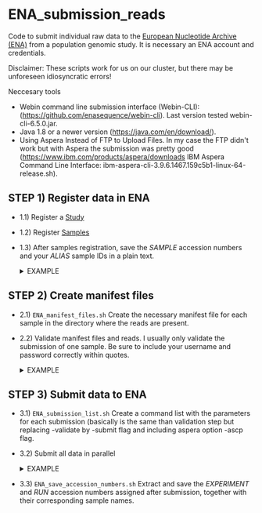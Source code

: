 # ENA_submission_reads

Code to submit individual raw data to the [European Nucleotide Archive (ENA)](https://www.ebi.ac.uk/ena/browser/home) from a population genomic study.
It is necessary an ENA account and credentials.

Disclaimer: These scripts work for us on our cluster, but there may be unforeseen idiosyncratic errors!

Neccesary tools
* Webin command line submission interface (Webin-CLI): (https://github.com/enasequence/webin-cli). Last version tested webin-cli-6.5.0.jar.
* Java 1.8 or a newer version (https://java.com/en/download/).
* Using Aspera Instead of FTP to Upload Files. In my case the FTP didn't work but with Aspera the submission was pretty good (https://www.ibm.com/products/aspera/downloads IBM Aspera Command Line Interface: ibm-aspera-cli-3.9.6.1467.159c5b1-linux-64-release.sh).

## STEP 1) Register data in ENA

* 1.1) Register a [Study](https://ena-docs.readthedocs.io/en/latest/submit/study/interactive.html)
* 1.2) Register [Samples](https://ena-docs.readthedocs.io/en/latest/submit/samples.html)
* 1.3) After samples registration, save the *SAMPLE* accession numbers and your *ALIAS* sample IDs in a plain text.
  <details><summary>EXAMPLE</summary>
  <p>
    
  ```
  C18_102_3 ERS15590137
  C18_102_4 ERS15590138
  C18_103_1 ERS15590139
  C18_103_5 ERS15590140
  C18_108_3 ERS15590141
  C18_108_4 ERS15590142
  C18_133_1 ERS15590143
  C18_133_2 ERS15590144
  C18_133_3 ERS15590145
  C18_019_3 ERS15590146  
  ```

## STEP 2) Create manifest files

* 2.1) `ENA_manifest_files.sh` Create the necessary manifest file for each sample in the directory where the reads are present.
* 2.2) Validate manifest files and reads. I usually only validate the submission of one sample. Be sure to include your username and password correctly within quotes.
  <details><summary>EXAMPLE</summary>
  <p>

  ```
  #!/bin/bash
  #SBATCH --job-name=ENA_validate
  #SBATCH --error %x-%j.err
  #SBATCH --output %x-%j.out

  #SBATCH --partition=tbg
  #SBATCH --mem=5G
  #SBATCH --cpus-per-task=1

  module load java/1.8.0_221

  java -Xms4G -jar /cluster/home/s_lchueca/programs/webin-cli-6.5.0.jar \
   -context=reads \
   -manifest=C18_133_1_manifest.txt \
   -username="Webin-USER-number" \
   -password="PASSWORD" \
   -inputdir=/home/user/documents/projects/raw_data/C18_133_1 \
   -outputdir=/home/user/documents/projects/raw_data/C18_133_1 \
   -validate

## STEP 3) Submit data to ENA

* 3.1) `ENA_submission_list.sh` Create a command list with the parameters for each submission (basically is the same than validation step but replacing -validate by -submit flag and including aspera option -ascp flag.
* 3.2) Submit all data in parallel
  <details><summary>EXAMPLE</summary>
  <p>

  ```
  #!/bin/bash

  #SBATCH --job-name=ENA_data_submission
  #SBATCH --error %x-%j.err
  #SBATCH --output %x-%j.out

  #SBATCH --partition=tbg
  #SBATCH --mem=4G
  #SBATCH --cpus-per-task=1
  #SBATCH --array=1-26%26

  module load java/1.8.0_221

  # Submit the files to ENA in parallel
  FILE=$(cat ENA_submission.list | sed -n ${SLURM_ARRAY_TASK_ID}p)
  bash -c "$FILE"
  ```
  
* 3.3) `ENA_save_accession_numbers.sh` Extract and save the *EXPERIMENT* and *RUN* accession numbers assigned after submission, together with their corresponding sample names.
